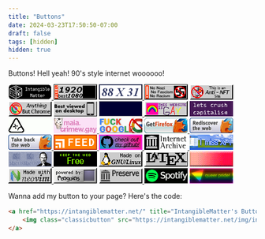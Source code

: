 ```yaml
---
title: "Buttons"
date: 2024-03-23T17:50:50-07:00
draft: false
tags: [hidden]
hidden: true
---
```


Buttons! Hell yeah! 90's style internet woooooo!

<a class="classicbutton" href="https://intangiblematter.net/" title="IntangibleMatter's Button">
    <img class="classicbutton" src="/img/intangible-button.gif" title="IntangibleMatter's Button">
</a>
<img class="classicbutton" src="/media/badges/1080p.gif">
<a class="classicbutton" href="/media/badges/">
    <img class="classicbutton" src="/media/badges/88x31.gif">
</a>
<img class="classicbutton" src="/media/badges/antinazi.gif">
<img class="classicbutton" src="/media/badges/antinft.gif">
<img class="classicbutton" src="/media/badges/anythingbut.gif">
<img class="classicbutton" src="/media/badges/bestdesktop.gif">
<a class="classicbutton" href="https://vimm.net/vault/">
    <img class="classicbutton" src="/media/badges/bestromsites.gif">
</a>
<img class="classicbutton" src="/media/badges/bu12.gif">
<img class="classicbutton" src="/media/badges/crushit.gif">
<img class="classicbutton" src="/media/badges/dbd.gif">
<a class="classicbutton" href="https://maia.crimew.gay/">
    <img class="classicbutton" src="/media/badges/maia.crimew.gay.png">
</a>
<img class="classicbutton" src="/media/badges/fckgoogle.gif">
<a class="classicbutton" href="https://www.mozilla.org/en-CA/firefox/new/">
    <img class="classicbutton" src="/media/badges/firefox.gif">
    <img class="classicbutton" src="/media/badges/ffrediscover.gif">
    <img class="classicbutton" src="/media/badges/fftake.gif">
</a>
<a class="classicbutton" href="/index.xml">
    <img class="classicbutton" src="/media/badges/feed.gif">
</a>
<a class="classicbutton" href="https://github.com/intangiblematter/">
    <img class="classicbutton" src="/media/badges/github-check.gif">
</a>
<a class="classicbutton" href="https://archive.org">
    <img class="classicbutton" src="/media/badges/internetarchive.gif">
</a>
<img class="classicbutton" src="/media/badges/imissxp.gif">
<a class="classicbutton" href="https://en.wikipedia.org/wiki/Dennis_Ritchie">
    <img class="classicbutton" src="/media/badges/jobsritchie.gif">
</a>
<img class="classicbutton" src="/media/badges/keep.gif">
<img class="classicbutton" src="/media/badges/gnu-linux.gif">
<img class="classicbutton" src="/media/badges/latex.gif">
<img class="classicbutton" src="/media/badges/nft.gif">
<a class="classicbutton" href="https://neovim.io">
    <img class="classicbutton" src="/media/badges/neovim.gif">
</a>
<img class="classicbutton" src="/media/badges/penguins.gif">
<a class="classicbutton" href="https://archive.org">
    <img class="classicbutton" src="/media/badges/preserve.gif">
</a>
<img class="classicbutton" src="/media/badges/shitify.gif">
<!--<a class="classicbutton" href=" ref \"posts/2024/03/yaitg.md\" >}}">
    <img class="classicbutton" src="/media/badges/she-her.gif">
</a>-->
<img class="classicbutton" src="/media/badges/queerpride.gif">
<!--<img class="classicbutton" src="">-->

Wanna add my button to your page? Here's the code:
```html
<a href="https://intangiblematter.net/" title="IntangibleMatter's Button">
    <img class="classicbutton" src="https://intangiblematter.net/img/intangible-button.gif" title="IntangibleMatter's Button">
</a>
```

